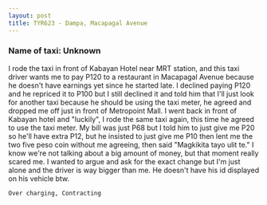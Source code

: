 ```yaml
---
layout: post
title: TYR623 - Dampa, Macapagal Avenue
---
```


### Name of taxi: Unknown

I rode the taxi in front of Kabayan Hotel near MRT station, and this taxi driver wants me to pay P120 to a restaurant in Macapagal Avenue because he doesn't have earnings yet since he started late. I declined paying P120 and he repriced it to P100 but I still declined it and told him that I'll just look for another taxi because he should be using the taxi meter, he agreed and dropped me off just in front of Metropoint Mall. I went back in front of Kabayan hotel and "luckily", I rode the same taxi again, this time he agreed to use the taxi meter. My bill was just P68 but I told him to just give me P20 so he'll have extra P12, but he insisted to just give me P10 then lent me the two five peso coin without me agreeing, then said "Magkikita tayo ulit te." I know we're not talking about a big amount of money, but that moment really scared me. I wanted to argue and ask for the exact change but I'm just alone and the driver is way bigger than me. He doesn't have his id displayed on his vehicle btw.

```Over charging, Contracting```
